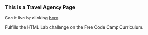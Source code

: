 ### This is a Travel Agency Page

See it live by clicking [here](https://ivan-ashikhmin.github.io/travel-agency-page/).

Fulfills the HTML Lab challenge on the Free Code Camp Curriculum.